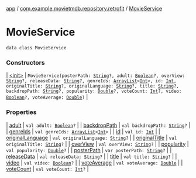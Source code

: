 [app](../../index.md) / [com.example.movietmdb.repository.retrofit](../index.md) / [MovieService](./index.md)

# MovieService

`data class MovieService`

### Constructors

| [&lt;init&gt;](-init-.md) | `MovieService(posterPath: `[`String`](https://kotlinlang.org/api/latest/jvm/stdlib/kotlin/-string/index.html)`?, adult: `[`Boolean`](https://kotlinlang.org/api/latest/jvm/stdlib/kotlin/-boolean/index.html)`?, overView: `[`String`](https://kotlinlang.org/api/latest/jvm/stdlib/kotlin/-string/index.html)`?, releaseData: `[`String`](https://kotlinlang.org/api/latest/jvm/stdlib/kotlin/-string/index.html)`?, genreIds: `[`ArrayList`](https://kotlinlang.org/api/latest/jvm/stdlib/kotlin.collections/-array-list/index.html)`<`[`Int`](https://kotlinlang.org/api/latest/jvm/stdlib/kotlin/-int/index.html)`>, id: `[`Int`](https://kotlinlang.org/api/latest/jvm/stdlib/kotlin/-int/index.html)`, originalTitle: `[`String`](https://kotlinlang.org/api/latest/jvm/stdlib/kotlin/-string/index.html)`?, originalLanguage: `[`String`](https://kotlinlang.org/api/latest/jvm/stdlib/kotlin/-string/index.html)`?, title: `[`String`](https://kotlinlang.org/api/latest/jvm/stdlib/kotlin/-string/index.html)`?, backdropPath: `[`String`](https://kotlinlang.org/api/latest/jvm/stdlib/kotlin/-string/index.html)`?, popularity: `[`Double`](https://kotlinlang.org/api/latest/jvm/stdlib/kotlin/-double/index.html)`?, voteCount: `[`Int`](https://kotlinlang.org/api/latest/jvm/stdlib/kotlin/-int/index.html)`?, video: `[`Boolean`](https://kotlinlang.org/api/latest/jvm/stdlib/kotlin/-boolean/index.html)`?, voteAverage: `[`Double`](https://kotlinlang.org/api/latest/jvm/stdlib/kotlin/-double/index.html)`)` |

### Properties

| [adult](adult.md) | `val adult: `[`Boolean`](https://kotlinlang.org/api/latest/jvm/stdlib/kotlin/-boolean/index.html)`?` |
| [backdropPath](backdrop-path.md) | `val backdropPath: `[`String`](https://kotlinlang.org/api/latest/jvm/stdlib/kotlin/-string/index.html)`?` |
| [genreIds](genre-ids.md) | `val genreIds: `[`ArrayList`](https://kotlinlang.org/api/latest/jvm/stdlib/kotlin.collections/-array-list/index.html)`<`[`Int`](https://kotlinlang.org/api/latest/jvm/stdlib/kotlin/-int/index.html)`>` |
| [id](id.md) | `val id: `[`Int`](https://kotlinlang.org/api/latest/jvm/stdlib/kotlin/-int/index.html) |
| [originalLanguage](original-language.md) | `val originalLanguage: `[`String`](https://kotlinlang.org/api/latest/jvm/stdlib/kotlin/-string/index.html)`?` |
| [originalTitle](original-title.md) | `val originalTitle: `[`String`](https://kotlinlang.org/api/latest/jvm/stdlib/kotlin/-string/index.html)`?` |
| [overView](over-view.md) | `val overView: `[`String`](https://kotlinlang.org/api/latest/jvm/stdlib/kotlin/-string/index.html)`?` |
| [popularity](popularity.md) | `val popularity: `[`Double`](https://kotlinlang.org/api/latest/jvm/stdlib/kotlin/-double/index.html)`?` |
| [posterPath](poster-path.md) | `var posterPath: `[`String`](https://kotlinlang.org/api/latest/jvm/stdlib/kotlin/-string/index.html)`?` |
| [releaseData](release-data.md) | `val releaseData: `[`String`](https://kotlinlang.org/api/latest/jvm/stdlib/kotlin/-string/index.html)`?` |
| [title](title.md) | `val title: `[`String`](https://kotlinlang.org/api/latest/jvm/stdlib/kotlin/-string/index.html)`?` |
| [video](video.md) | `val video: `[`Boolean`](https://kotlinlang.org/api/latest/jvm/stdlib/kotlin/-boolean/index.html)`?` |
| [voteAverage](vote-average.md) | `val voteAverage: `[`Double`](https://kotlinlang.org/api/latest/jvm/stdlib/kotlin/-double/index.html) |
| [voteCount](vote-count.md) | `val voteCount: `[`Int`](https://kotlinlang.org/api/latest/jvm/stdlib/kotlin/-int/index.html)`?` |

